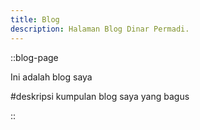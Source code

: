 ```yaml
---
title: Blog
description: Halaman Blog Dinar Permadi.
---
```




::blog-page

Ini adalah blog saya

#deskripsi
kumpulan blog saya yang bagus

::
